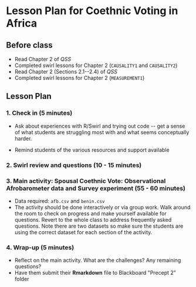 # Lesson Plan for Coethnic Voting in Africa

## Before class

* Read Chapter 2 of *QSS*
* Completed swirl lessons for Chapter 2 (`CAUSALITY1` and `CAUSALITY2`)
* Read Chapter 2 (Sections 2.1--2.4) of *QSS*
* Completed swirl lessons for Chapter 2 (`MEASUREMENT1`) 

## Lesson Plan

### 1. Check in (5 minutes)

* Ask about experiences with R/Swirl and trying out code -- get a sense of what students are struggling most with and what seems conceptually harder.

* Remind students of the various resources and support available

### 2. Swirl review and questions (10 - 15 minutes)

### 3. Main activity: Spousal Coethnic Vote: Observational Afrobarometer data and Survey experiment  (55 - 60 minutes)

* Data required: `afb.csv` and `benin.csv`
* The activity should be done interactively or via group work. Walk around the room to check on progress and make yourself available for questions. Revert to the whole class to address frequently asked questions. Note there are two datasets so make sure the students are using the correct dataset for each section of the activity.

### 4. Wrap-up (5 minutes)

* Reflect on the main activity. What are the challenges? Any remaining questions?
* Have them submit their **Rmarkdown** file to Blackboard "Precept 2" folder
